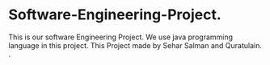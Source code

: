 # Software-Engineering-Project.
This is our software Engineering  Project. We use java programming language in this project.
This  Project made by Sehar Salman and Quratulain.
.
